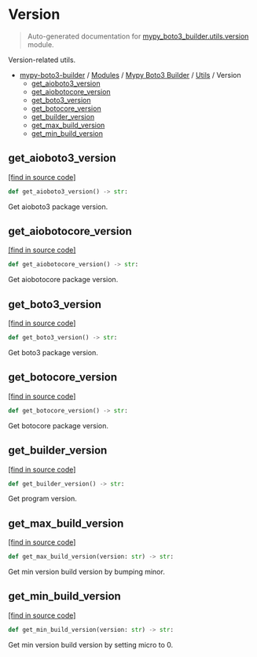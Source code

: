 # Version

> Auto-generated documentation for [mypy_boto3_builder.utils.version](https://github.com/youtype/mypy_boto3_builder/blob/main/mypy_boto3_builder/utils/version.py) module.

Version-related utils.

- [mypy-boto3-builder](../../README.md#mypy_boto3_builder) / [Modules](../../MODULES.md#mypy-boto3-builder-modules) / [Mypy Boto3 Builder](../index.md#mypy-boto3-builder) / [Utils](index.md#utils) / Version
    - [get_aioboto3_version](#get_aioboto3_version)
    - [get_aiobotocore_version](#get_aiobotocore_version)
    - [get_boto3_version](#get_boto3_version)
    - [get_botocore_version](#get_botocore_version)
    - [get_builder_version](#get_builder_version)
    - [get_max_build_version](#get_max_build_version)
    - [get_min_build_version](#get_min_build_version)

## get_aioboto3_version

[[find in source code]](https://github.com/youtype/mypy_boto3_builder/blob/main/mypy_boto3_builder/utils/version.py#L63)

```python
def get_aioboto3_version() -> str:
```

Get aioboto3 package version.

## get_aiobotocore_version

[[find in source code]](https://github.com/youtype/mypy_boto3_builder/blob/main/mypy_boto3_builder/utils/version.py#L52)

```python
def get_aiobotocore_version() -> str:
```

Get aiobotocore package version.

## get_boto3_version

[[find in source code]](https://github.com/youtype/mypy_boto3_builder/blob/main/mypy_boto3_builder/utils/version.py#L45)

```python
def get_boto3_version() -> str:
```

Get boto3 package version.

## get_botocore_version

[[find in source code]](https://github.com/youtype/mypy_boto3_builder/blob/main/mypy_boto3_builder/utils/version.py#L38)

```python
def get_botocore_version() -> str:
```

Get botocore package version.

## get_builder_version

[[find in source code]](https://github.com/youtype/mypy_boto3_builder/blob/main/mypy_boto3_builder/utils/version.py#L13)

```python
def get_builder_version() -> str:
```

Get program version.

## get_max_build_version

[[find in source code]](https://github.com/youtype/mypy_boto3_builder/blob/main/mypy_boto3_builder/utils/version.py#L31)

```python
def get_max_build_version(version: str) -> str:
```

Get min version build version by bumping minor.

## get_min_build_version

[[find in source code]](https://github.com/youtype/mypy_boto3_builder/blob/main/mypy_boto3_builder/utils/version.py#L24)

```python
def get_min_build_version(version: str) -> str:
```

Get min version build version by setting micro to 0.
